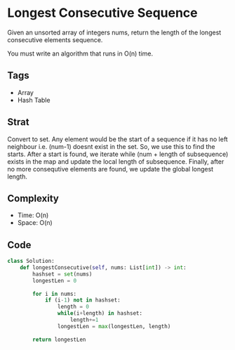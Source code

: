 # Longest Consecutive Sequence

Given an unsorted array of integers nums, return the length of the longest consecutive elements sequence.

You must write an algorithm that runs in O(n) time.

## Tags
- Array
- Hash Table

## Strat

Convert to set. Any element would be the start of a sequence if it has no left neighbour i.e. (num-1) doesnt exist in the set. So, we use this to find the starts. After a start is found, we iterate while (num + length of subsequence) exists in the map and update the local length of subsequence. Finally, after no more consequtive elements are found, we update the global longest length.

## Complexity

- Time: O(n)
- Space: O(n)

## Code

```python
class Solution:
    def longestConsecutive(self, nums: List[int]) -> int:
        hashset = set(nums)
        longestLen = 0
        
        for i in nums:
            if (i-1) not in hashset:
                length = 0
                while(i+length) in hashset:
                    length+=1
                longestLen = max(longestLen, length)
        
        return longestLen
```